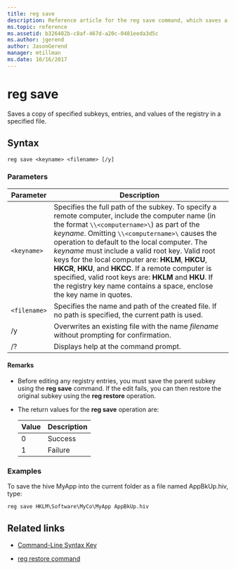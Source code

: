 ```yaml
---
title: reg save
description: Reference article for the reg save command, which saves a copy of specified subkeys, entries, and values of the registry in a specified file.
ms.topic: reference
ms.assetid: b326482b-c8af-467d-a20c-0481eeda3d5c
ms.author: jgerend
author: JasonGerend
manager: mtillman
ms.date: 10/16/2017
---
```


# reg save

Saves a copy of specified subkeys, entries, and values of the registry in a specified file.

## Syntax

```
reg save <keyname> <filename> [/y]
```

### Parameters

| Parameter | Description |
|--|--|
| `<keyname>` | Specifies the full path of the subkey. To specify a remote computer, include the computer name (in the format `\\<computername>\`) as part of the *keyname*. Omitting `\\<computername>\` causes the operation to default to the local computer. The *keyname* must include a valid root key. Valid root keys for the local computer are: **HKLM**, **HKCU**, **HKCR**, **HKU**, and **HKCC**. If a remote computer is specified, valid root keys are: **HKLM** and **HKU**. If the registry key name contains a space, enclose the key name in quotes. |
| `<filename>` | Specifies the name and path of the created file. If no path is specified, the current path is used. |
| /y | Overwrites an existing file with the name *filename* without prompting for confirmation. |
| /? | Displays help at the command prompt. |

#### Remarks

- Before editing any registry entries, you must save the parent subkey using the **reg save** command. If the edit fails, you can then restore the original subkey using the **reg restore** operation.

- The return values for the **reg save** operation are:

    | Value | Description |
    |--|--|
    | 0 | Success |
    | 1 | Failure |

### Examples

To save the hive MyApp into the current folder as a file named AppBkUp.hiv, type:

```
reg save HKLM\Software\MyCo\MyApp AppBkUp.hiv
```

## Related links

- [Command-Line Syntax Key](command-line-syntax-key.md)

- [reg restore command](reg-restore.md)